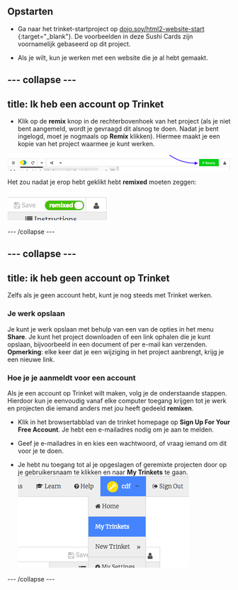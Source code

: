 ## Opstarten

- Ga naar het trinket-startproject op [dojo.soy/html2-website-start](http://dojo.soy/html2-website-start) {:target="_blank"}. De voorbeelden in deze Sushi Cards zijn voornamelijk gebaseerd op dit project.

- Als je wilt, kun je werken met een website die je al hebt gemaakt.

## \--- collapse \---

## title: Ik heb een account op Trinket

- Klik op de **remix** knop in de rechterbovenhoek van het project (als je niet bent aangemeld, wordt je gevraagd dit alsnog te doen. Nadat je bent ingelogd, moet je nogmaals op **Remix** klikken). Hiermee maakt je een kopie van het project waarmee je kunt werken. 

![Remix button](images/tktRemixButtonArrow.png)

Het zou nadat je erop hebt geklikt hebt **remixed** moeten zeggen:

![Button now says "remixed"](images/tktRemixedSmall.png)

\--- /collapse \---

## \--- collapse \---

## title: ik heb geen account op Trinket

Zelfs als je geen account hebt, kunt je nog steeds met Trinket werken.

### Je werk opslaan

Je kunt je werk opslaan met behulp van een van de opties in het menu **Share**. Je kunt het project downloaden of een link ophalen die je kunt opslaan, bijvoorbeeld in een document of per e-mail kan verzenden. **Opmerking**: elke keer dat je een wijziging in het project aanbrengt, krijg je een nieuwe link.

### Hoe je je aanmeldt voor een account

Als je een account op Trinket wilt maken, volg je de onderstaande stappen. Hierdoor kun je eenvoudig vanaf elke computer toegang krijgen tot je werk en projecten die iemand anders met jou heeft gedeeld **remixen**.

- Klik in het browsertabblad van de trinket homepage op **Sign Up For Your Free Account**. Je hebt een e-mailadres nodig om je aan te melden.

- Geef je e-mailadres in en kies een wachtwoord, of vraag iemand om dit voor je te doen.

- Je hebt nu toegang tot al je opgeslagen of geremixte projecten door op je gebruikersnaam te klikken en naar **My Trinkets** te gaan. !["My Trinkets" menu item](images/myTrinketsMenu.png)

\--- /collapse \---